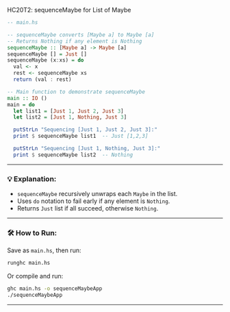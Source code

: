 HC20T2: sequenceMaybe for List of Maybe

```haskell
-- main.hs

-- sequenceMaybe converts [Maybe a] to Maybe [a]
-- Returns Nothing if any element is Nothing
sequenceMaybe :: [Maybe a] -> Maybe [a]
sequenceMaybe [] = Just []
sequenceMaybe (x:xs) = do
  val <- x
  rest <- sequenceMaybe xs
  return (val : rest)

-- Main function to demonstrate sequenceMaybe
main :: IO ()
main = do
  let list1 = [Just 1, Just 2, Just 3]
  let list2 = [Just 1, Nothing, Just 3]

  putStrLn "Sequencing [Just 1, Just 2, Just 3]:"
  print $ sequenceMaybe list1  -- Just [1,2,3]

  putStrLn "Sequencing [Just 1, Nothing, Just 3]:"
  print $ sequenceMaybe list2  -- Nothing
```

---

### 💡 Explanation:

* `sequenceMaybe` recursively unwraps each `Maybe` in the list.
* Uses `do` notation to fail early if any element is `Nothing`.
* Returns `Just` list if all succeed, otherwise `Nothing`.

---

### 🛠️ How to Run:

Save as `main.hs`, then run:

```bash
runghc main.hs
```

Or compile and run:

```bash
ghc main.hs -o sequenceMaybeApp
./sequenceMaybeApp
```

---
